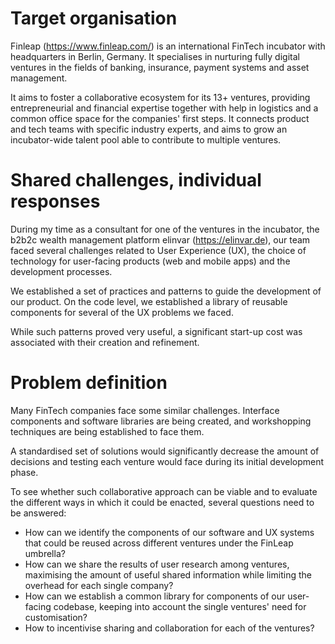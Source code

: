 # Target organisation

Finleap (https://www.finleap.com/) is an international FinTech incubator with headquarters in Berlin, Germany. It specialises in nurturing fully digital ventures in the fields of banking, insurance, payment systems and asset management.

It aims to foster a collaborative ecosystem for its 13+ ventures, providing entrepreneurial and financial expertise together with help in logistics and a common office space for the companies' first steps. It connects product and tech teams with specific industry experts, and aims to grow an incubator-wide talent pool able to contribute to multiple ventures.

# Shared challenges, individual responses

During my time as a consultant for one of the ventures in the incubator, the b2b2c wealth management platform elinvar (https://elinvar.de), our team faced several challenges related to User Experience (UX), the choice of technology for user-facing products (web and mobile apps) and the development processes.

We established a set of practices and patterns to guide the development of our product. On the code level, we established a library of reusable components for several of the UX problems we faced.

While such patterns proved very useful, a significant start-up cost was associated with their creation and refinement.

# Problem definition

Many FinTech companies face some similar challenges. Interface components and software libraries are being created, and workshopping techniques are being established to face them.

A standardised set of solutions would significantly decrease the amount of decisions and testing each venture would face during its initial development phase.

To see whether such collaborative approach can be viable and to evaluate the different ways in which it could be enacted, several questions need to be answered:

- How can we identify the components of our software and UX systems that could be reused across different ventures under the FinLeap umbrella?
- How can we share the results of user research among ventures, maximising the amount of useful shared information while limiting the overhead for each single company?
- How can we establish a common library for components of our user-facing codebase, keeping into account the single ventures' need for customisation?
- How to incentivise sharing and collaboration for each of the ventures?
